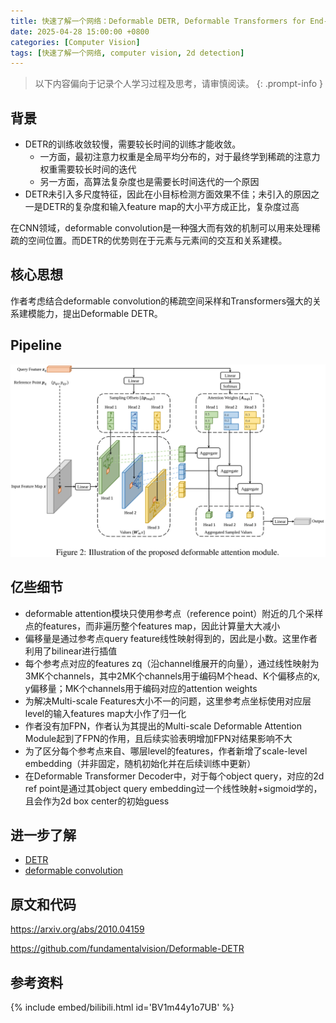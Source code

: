 ```yaml
---
title: 快速了解一个网络：Deformable DETR, Deformable Transformers for End-to-End Object Detection
date: 2025-04-28 15:00:00 +0800
categories: [Computer Vision]
tags: [快速了解一个网络, computer vision, 2d detection]
---
```


> 以下内容偏向于记录个人学习过程及思考，请审慎阅读。
{: .prompt-info }

## 背景

- DETR的训练收敛较慢，需要较长时间的训练才能收敛。
  - 一方面，最初注意力权重是全局平均分布的，对于最终学到稀疏的注意力权重需要较长时间的迭代
  - 另一方面，高算法复杂度也是需要长时间迭代的一个原因
- DETR未引入多尺度特征，因此在小目标检测方面效果不佳；未引入的原因之一是DETR的复杂度和输入feature map的大小平方成正比，复杂度过高

在CNN领域，deformable convolution是一种强大而有效的机制可以用来处理稀疏的空间位置。而DETR的优势则在于元素与元素间的交互和关系建模。

## 核心思想

作者考虑结合deformable convolution的稀疏空间采样和Transformers强大的关系建模能力，提出Deformable DETR。

## Pipeline

![deformable-detr-pipeline](assets/img/deformable-detr-pipeline.png)

## 亿些细节

- deformable attention模块只使用参考点（reference point）附近的几个采样点的features，而非遍历整个features map，因此计算量大大减小
- 偏移量是通过参考点query feature线性映射得到的，因此是小数。这里作者利用了bilinear进行插值
- 每个参考点对应的features zq（沿channel维展开的向量），通过线性映射为3MK个channels，其中2MK个channels用于编码M个head、K个偏移点的x, y偏移量；MK个channels用于编码对应的attention weights
- 为解决Multi-scale Features大小不一的问题，这里参考点坐标使用对应层level的输入features map大小作了归一化
- 作者没有加FPN，作者认为其提出的Multi-scale Deformable Attention Module起到了FPN的作用，且后续实验表明增加FPN对结果影响不大
- 为了区分每个参考点来自、哪层level的features，作者新增了scale-level embedding（并非固定，随机初始化并在后续训练中更新）
- 在Deformable Transformer Decoder中，对于每个object query，对应的2d ref point是通过其object query embedding过一个线性映射+sigmoid学的，且会作为2d box center的初始guess

## 进一步了解

- [DETR](https://yinghao.info/posts/detr/)
- [deformable convolution](https://arxiv.org/abs/1703.06211)

## 原文和代码

<https://arxiv.org/abs/2010.04159>

<https://github.com/fundamentalvision/Deformable-DETR>

## 参考资料

{% include embed/bilibili.html id='BV1m44y1o7UB' %}